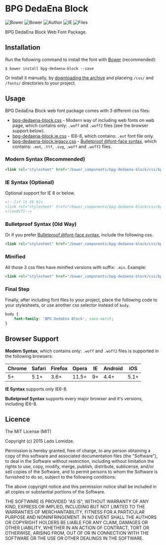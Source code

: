 # BPG DedaEna Block

![Bower](https://img.shields.io/bower/v/bpg-dedaena-block.svg)
![Bower](https://img.shields.io/bower/l/bpg-dedaena-block.svg)
![Author](https://img.shields.io/badge/Font_Author-Besarion_Gugushvili-blue.svg)
![IE](https://img.shields.io/badge/IE_Support-6+-brightgreen.svg)
![Files](https://img.shields.io/badge/Font_Files-.ttf,_.eot,_.svg,_.woff,_.woff2-brightgreen.svg)

BPG DedaEna Block Web Font Package.

## Installation

Run the following command to install the font with [Bower](http://bower.io) (recommended):

```
$ bower install bpg-dedaena-block --save
```

Or install it manually, by [downloading the archive](https://github.com/web-fonts/bpg-dedaena-block/archive/master.zip) and placeing `/css/` and `/fonts/` directories to your project.

## Usage

BPG DedaEna Block web font package comes with 3 different css files:

* [bpg-dedaena-block.css](https://github.com/web-fonts/bpg-dedaena-block/tree/master/css/bpg-dedaena-block.css) - Modern way of including web fonts on web page, which contains only: `.woff` and `.woff2` files (see the browser support below).
* [bpg-dedaena-block.ie.css](https://github.com/web-fonts/bpg-dedaena-block/tree/master/css/bpg-dedaena-block.ie.css) - IE6-8, which contains: `.eot` font file only.
* [bpg-dedaena-block.legacy.css](https://github.com/web-fonts/bpg-dedaena-block/tree/master/css/bpg-dedaena-block.legacy.css) - [Bulletproof @font-face syntax](http://www.paulirish.com/2009/bulletproof-font-face-implementation-syntax/), which contains: `.eot`, `.ttf`, `.svg`, `.woff` and `.woff2` files.

### Modern Syntax (Recommended)

```html
<link rel="stylesheet" href="/bower_components/bpg-dedaena-block/css/bpg-dedaena-block.css">
```

### IE Syntax (Optional)

Optional support for IE 8 or below.

```html
<!--[if lt IE 9]>
<link rel="stylesheet" href="/bower_components/bpg-dedaena-block/css/bpg-dedaena-block.ie.css">
<![endif]-->
```

### Bulletproof Syntax (Old Way)

Or if you prefer [Bulletproof @font-face syntax](http://www.paulirish.com/2009/bulletproof-font-face-implementation-syntax/), include the following css.

```html
<link rel="stylesheet" href="/bower_components/bpg-dedaena-block/css/bpg-dedaena-block.legacy.css">
```

### Minified

All those 3 css files have minified versions with suffix: `.min`. Example:

```html
<link rel="stylesheet" href="/bower_components/bpg-dedaena-block/css/bpg-dedaena-block.min.css">
```

### Final Step

Finally, after including font files to your project, place the following code to your stylesheets, or use another css selector instead of `body`.

```css
body {
    font-family: 'BPG DedaEna Block', sans-serif;
}
```

## Browser Support

**Modern Syntax**, which contains only: `.woff` and `.woff2` files is supported in the following browsers:

| Chrome | Safari | Firefox | Opera | IE   | Android |  iOS  |
| ------ | ------ | ------- | ----- | ---- | ------- | ----- |
| 5+     | 5.1+   | 3.6+    | 11.5+ | 9+   | 4.4+    | 5.1+  |

**IE Syntax** supports only IE6-8.

**Bulletproof Syntax** supports every major browser and it's versions, including IE6-8.

## Licence

The MIT License (MIT)

Copyright (c) 2015 Lado Lomidze.

Permission is hereby granted, free of charge, to any person obtaining a copy
of this software and associated documentation files (the "Software"), to deal
in the Software without restriction, including without limitation the rights
to use, copy, modify, merge, publish, distribute, sublicense, and/or sell
copies of the Software, and to permit persons to whom the Software is
furnished to do so, subject to the following conditions:

The above copyright notice and this permission notice shall be included in
all copies or substantial portions of the Software.

THE SOFTWARE IS PROVIDED "AS IS", WITHOUT WARRANTY OF ANY KIND, EXPRESS OR
IMPLIED, INCLUDING BUT NOT LIMITED TO THE WARRANTIES OF MERCHANTABILITY,
FITNESS FOR A PARTICULAR PURPOSE AND NONINFRINGEMENT. IN NO EVENT SHALL THE
AUTHORS OR COPYRIGHT HOLDERS BE LIABLE FOR ANY CLAIM, DAMAGES OR OTHER
LIABILITY, WHETHER IN AN ACTION OF CONTRACT, TORT OR OTHERWISE, ARISING FROM,
OUT OF OR IN CONNECTION WITH THE SOFTWARE OR THE USE OR OTHER DEALINGS IN
THE SOFTWARE.